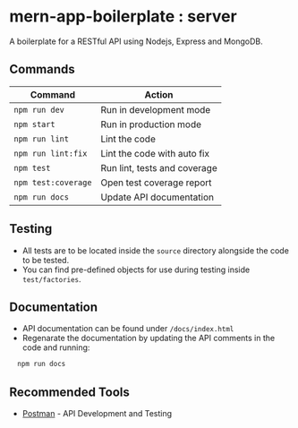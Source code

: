 # mern-app-boilerplate : server

A boilerplate for a RESTful API using Nodejs, Express and MongoDB.

## Commands
Command              | Action                       |
---------------------|------------------------------|
`npm run dev`        | Run in development mode      |
`npm start`          | Run in production mode       |
`npm run lint`       | Lint the code                |
`npm run lint:fix`   | Lint the code with auto fix  |
`npm test`           | Run lint, tests and coverage |
`npm test:coverage`  | Open test coverage report    |
`npm run docs`       | Update API documentation     |

## Testing
* All tests are to be located inside the `source` directory alongside the code to be tested.
* You can find pre-defined objects for use during testing inside `test/factories`.

## Documentation
* API documentation can be found under `/docs/index.html`
* Regenarate the documentation by updating the API comments in the code and running:
```sh
  npm run docs
```

## Recommended Tools
* [Postman](https://www.getpostman.com/) - API Development and Testing
